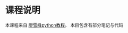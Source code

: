 # 课程说明

本课程来自 [廖雪峰python教程](http://www.liaoxuefeng.com/wiki/0014316089557264a6b348958f449949df42a6d3a2e542c000)。
 本目包含有部分笔记与代码
